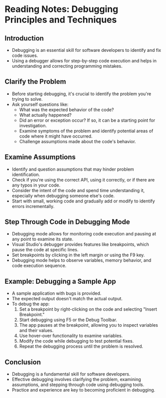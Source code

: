 # Reading Notes: Debugging Principles and Techniques

## Introduction
- Debugging is an essential skill for software developers to identify and fix code issues.
- Using a debugger allows for step-by-step code execution and helps in understanding and correcting programming mistakes.

## Clarify the Problem
- Before starting debugging, it's crucial to identify the problem you're trying to solve.
- Ask yourself questions like:
  - What was the expected behavior of the code?
  - What actually happened?
  - Did an error or exception occur? If so, it can be a starting point for investigation.
  - Examine symptoms of the problem and identify potential areas of code where it might have occurred.
  - Challenge assumptions made about the code's behavior.

## Examine Assumptions
- Identify and question assumptions that may hinder problem identification.
- Check if you're using the correct API, using it correctly, or if there are any typos in your code.
- Consider the intent of the code and spend time understanding it, especially when debugging someone else's code.
- Start with small, working code and gradually add or modify to identify errors incrementally.

## Step Through Code in Debugging Mode
- Debugging mode allows for monitoring code execution and pausing at any point to examine its state.
- Visual Studio's debugger provides features like breakpoints, which pause the code at specific lines.
- Set breakpoints by clicking in the left margin or using the F9 key.
- Debugging mode helps to observe variables, memory behavior, and code execution sequence.

## Example: Debugging a Sample App
- A sample application with bugs is provided.
- The expected output doesn't match the actual output.
- To debug the app:
  1. Set a breakpoint by right-clicking on the code and selecting "Insert Breakpoint."
  2. Start debugging using F5 or the Debug Toolbar.
  3. The app pauses at the breakpoint, allowing you to inspect variables and their values.
  4. Use hover-over functionality to examine variables.
  5. Modify the code while debugging to test potential fixes.
  6. Repeat the debugging process until the problem is resolved.

## Conclusion
- Debugging is a fundamental skill for software developers.
- Effective debugging involves clarifying the problem, examining assumptions, and stepping through code using debugging tools.
- Practice and experience are key to becoming proficient in debugging.

